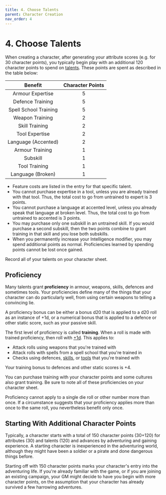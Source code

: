 ```yaml
---
title: 4. Choose Talents
parent: Character Creation
nav_order: 4
---
```


# 4. Choose Talents
When creating a character, after generating your attribute scores (e.g. for 30 character points), you typically begin play with an additional 120 character points to spend on [talents](https://stormchaserroleplaying.com/stormchaserRPG/Talents/). These points are spent as described in the table below:

| Benefit | Character Points |
|:-------:|:----------------:|
| Armour Expertise | 5 |
| Defence Training | 5 |
| Spell School Training | 5 |
| Weapon Training | 2 |
| Skill Training | 2 |
| Tool Expertise | 2 |
| Language (Accented) | 2 |
| Armour Training | 1 |
| Subskill | 1 |
| Tool Training | 1 |
| Language (Broken) | 1 |

* Feature costs are listed in the entry for that specific talent.
* You cannot purchase expertise in a tool, unless you are already trained with that tool. Thus, the total cost to go from untrained to expert is 3 points.
* You cannot purchase a language at accented level, unless you already speak that language at broken level. Thus, the total cost to go from untrained to accented is 3 points.
* You may purchase only one subskill in an untrained skill. If you would purchase a second subskill, then the two points combine to grant training in that skill and you lose both subskills.
* When you permanently increase your Intelligence modifier, you may spend additional points as normal. Proficiencies learned by spending points cannot be lost once gained.

Record all of your talents on your character sheet.

## Proficiency
Many talents grant **proficiency** in armour, weapons, skills, defences and sometimes tools. Your proficiencies define many of the things that your character can do particularly well, from using certain weapons to telling a convincing lie.

A proficiency bonus can be either a bonus d20 that is applied to a d20 roll as an instance of +1d, or a numerical bonus that is applied to a defence or other static score, such as your passive skill.

The first level of proficiency is called **training**. When a roll is made with trained proficiency, then roll with [+1d](https://stormchaserroleplaying.com/stormchaserRPG/Introduction/Playing/+1d/). This applies to:
* Attack rolls using weapons that you're trained with
* Attack rolls with spells from a spell school that you're trained in
* Checks using defences, [skills](https://stormchaserroleplaying.com/stormchaserRPG/Skills/), or [tools](https://stormchaserroleplaying.com/stormchaserRPG/Equipment/Tools/) that you're trained with

Your training bonus to defences and other static scores is +4.

You can purchase training with your character points and some cultures also grant training. Be sure to note all of these proficiencies on your character sheet.

Proficiency cannot apply to a single die roll or other number more than once. If a circumstance suggests that your proficiency applies more than once to the same roll, you nevertheless benefit only once.

## Starting With Additional Character Points
Typically, a character starts with a total of 150 character points (30+120) for attributes (30) and talents (120) and advances by adventuring and gaining experience. A starting character is inexperienced in the adventuring world, although they might have been a soldier or a pirate and done dangerous things before.

Starting off with 150 character points marks your character's entry into the adventuring life. If you're already familiar with the game, or if you are joining an existing campaign, your GM might decide to have you begin with more character points, on the assumption that your character has already survived a few harrowing adventures.
